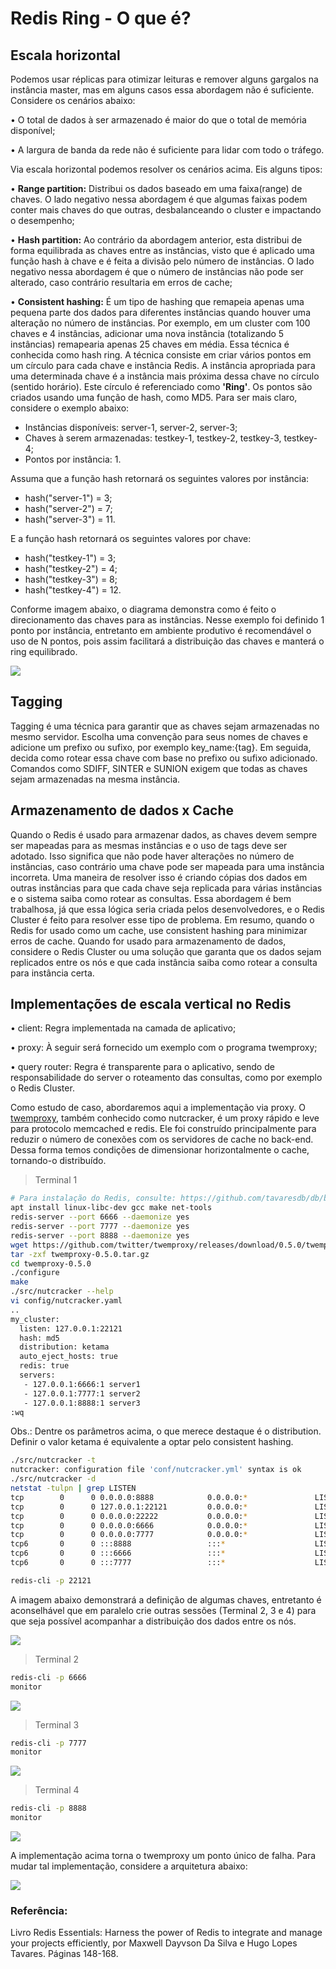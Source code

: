 # Redis Ring - O que é?

## Escala horizontal
Podemos usar réplicas para otimizar leituras e remover alguns gargalos na instância master, mas em alguns casos essa abordagem não é suficiente. Considere os cenários abaixo:

• O total de dados à ser armazenado é maior do que o total de memória disponível;

• A largura de banda da rede não é suficiente para lidar com todo o tráfego.

Via escala horizontal podemos resolver os cenários acima. Eis alguns tipos:

• **Range partition:** Distribui os dados baseado em uma faixa(range) de chaves. O lado negativo nessa abordagem é que algumas faixas podem conter mais chaves do que outras, desbalanceando o cluster e impactando o desempenho;

• **Hash partition:** Ao contrário da abordagem anterior, esta distribui de forma equilibrada as chaves entre as instâncias, visto que é aplicado uma função hash à chave e é feita a divisão pelo número de instâncias. O lado negativo nessa abordagem é que o número de instâncias não pode ser alterado, caso contrário resultaria em erros de cache;

• **Consistent hashing:** É um tipo de hashing que remapeia apenas uma pequena parte dos dados para diferentes instâncias quando houver uma alteração no número de instâncias. Por exemplo, em um cluster com 100 chaves e 4 instâncias, adicionar uma nova instância (totalizando 5 instâncias) remapearia apenas 25 chaves em média. Essa técnica é conhecida como hash ring. A técnica consiste em criar vários pontos em um círculo para cada chave e instância Redis. A instância apropriada para uma determinada chave é a instância mais próxima dessa chave no círculo (sentido horário). Este círculo é referenciado como **'Ring'**. Os pontos são criados usando uma função de hash, como MD5. Para ser mais claro, considere o exemplo abaixo:

   - Instâncias disponíveis: server-1, server-2, server-3;
   - Chaves à serem armazenadas: testkey-1, testkey-2, testkey-3, testkey-4;
   - Pontos por instância: 1.

   Assuma que a função hash retornará os seguintes valores por instância:

   - hash("server-1") = 3;
   - hash("server-2") = 7;
   - hash("server-3") = 11.

   E a função hash retornará os seguintes valores por chave:

   - hash("testkey-1") = 3;
   - hash("testkey-2") = 4;
   - hash("testkey-3") = 8;
   - hash("testkey-4") = 12.

   Conforme imagem abaixo, o diagrama demonstra como é feito o direcionamento das chaves para as instâncias. Nesse exemplo foi definido 1 ponto por instância, entretanto em ambiente produtivo é recomendável o uso de N pontos, pois assim facilitará a distribuição das chaves e manterá o ring equilibrado.

   ![](img/01.png)

## Tagging
Tagging é uma técnica para garantir que as chaves sejam armazenadas no mesmo servidor. Escolha uma convenção para seus nomes de chaves e adicione um prefixo ou sufixo, por exemplo key_name:{tag}. Em seguida, decida como rotear essa chave com base no prefixo ou sufixo adicionado. Comandos como SDIFF, SINTER e SUNION exigem que todas as chaves sejam armazenadas na mesma instância.

## Armazenamento de dados x Cache
Quando o Redis é usado para armazenar dados, as chaves devem sempre ser mapeadas para as mesmas instâncias e o uso de tags deve ser adotado. Isso significa que não pode haver alterações no número de instâncias, caso contrário uma chave pode ser mapeada para uma instância incorreta. Uma maneira de resolver isso é criando cópias dos dados em outras instâncias para que cada chave seja replicada para várias instâncias e o sistema saiba como rotear as consultas. Essa abordagem é bem trabalhosa, já que essa lógica seria criada pelos desenvolvedores, e o Redis Cluster é feito para resolver esse tipo de problema. Em resumo, quando o Redis for usado como um cache, use consistent hashing para minimizar erros de cache. Quando for usado para armazenamento de dados, considere o Redis Cluster ou uma solução que garanta que os dados sejam replicados entre os nós e que cada instância saiba como rotear a consulta para instância certa.

## Implementações de escala vertical no Redis
• client: Regra implementada na camada de aplicativo;

• proxy: À seguir será fornecido um exemplo com o programa twemproxy;

• query router: Regra é transparente para o aplicativo, sendo de responsabilidade do server o roteamento das consultas, como por exemplo o Redis Cluster.

Como estudo de caso, abordaremos aqui a implementação via proxy. O [twemproxy](https://github.com/twitter/twemproxy/), também conhecido como nutcracker, é um proxy rápido e leve para protocolo memcached e redis. Ele foi construído principalmente para reduzir o número de conexões com os servidores de cache no back-end. Dessa forma temos condições de dimensionar horizontalmente o cache, tornando-o distribuído.

> Terminal 1
```bash
# Para instalação do Redis, consulte: https://github.com/tavaresdb/db/blob/main/redis/install/install_redis.sh
apt install linux-libc-dev gcc make net-tools
redis-server --port 6666 --daemonize yes
redis-server --port 7777 --daemonize yes
redis-server --port 8888 --daemonize yes
wget https://github.com/twitter/twemproxy/releases/download/0.5.0/twemproxy-0.5.0.tar.gz
tar -zxf twemproxy-0.5.0.tar.gz
cd twemproxy-0.5.0
./configure
make
./src/nutcracker --help
vi config/nutcracker.yaml
..
my_cluster:
  listen: 127.0.0.1:22121
  hash: md5
  distribution: ketama
  auto_eject_hosts: true
  redis: true
  servers:
   - 127.0.0.1:6666:1 server1
   - 127.0.0.1:7777:1 server2
   - 127.0.0.1:8888:1 server3
:wq
```

Obs.: Dentre os parâmetros acima, o que merece destaque é o distribution. Definir o valor ketama é equivalente a optar pelo consistent hashing.

```bash
./src/nutcracker -t
nutcracker: configuration file 'conf/nutcracker.yml' syntax is ok
./src/nutcracker -d
netstat -tulpn | grep LISTEN
tcp        0      0 0.0.0.0:8888            0.0.0.0:*               LISTEN      11929/redis-server  
tcp        0      0 127.0.0.1:22121         0.0.0.0:*               LISTEN      12747/./src/nutcrac 
tcp        0      0 0.0.0.0:22222           0.0.0.0:*               LISTEN      12747/./src/nutcrac 
tcp        0      0 0.0.0.0:6666            0.0.0.0:*               LISTEN      11915/redis-server  
tcp        0      0 0.0.0.0:7777            0.0.0.0:*               LISTEN      11922/redis-server  
tcp6       0      0 :::8888                 :::*                    LISTEN      11929/redis-server  
tcp6       0      0 :::6666                 :::*                    LISTEN      11915/redis-server  
tcp6       0      0 :::7777                 :::*                    LISTEN      11922/redis-server

redis-cli -p 22121
```

A imagem abaixo demonstrará a definição de algumas chaves, entretanto é aconselhável que em paralelo crie outras sessões (Terminal 2, 3 e 4) para que seja possível acompanhar a distribuição dos dados entre os nós.

![](img/02.png)

> Terminal 2
```bash
redis-cli -p 6666
monitor
```

![](img/03.png)

> Terminal 3
```bash
redis-cli -p 7777
monitor
```

![](img/04.png)

> Terminal 4
```bash
redis-cli -p 8888
monitor
```

![](img/05.png)

A implementação acima torna o twemproxy um ponto único de falha. Para mudar tal implementação, considere a arquitetura abaixo:

![](img/06.png)

### Referência:

Livro Redis Essentials: Harness the power of Redis to integrate and manage your projects efficiently, por Maxwell Dayvson Da Silva e Hugo Lopes Tavares. Páginas 148-168.